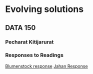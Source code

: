 # Evolving solutions

## DATA 150

### Pecharat Kitijarurat

### Responses to Readings
[Blumenstock response](https://pkitijarurat.github.io/workshop/blumenstock)
[Jahan Response](https://pkitijarurat.github.io/workshop/jahan_response)

